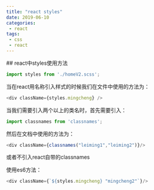 ```yaml
---
title: "react styles"
date: 2019-06-10
categories:
 - react
tags:
 - css
 - react
---
```

<Boxx/>
## react中styles使用方法

````js
import styles from './homeV2.scss';
````

当在react用名称引入样式的时候我们在文件中使用的方法为：

```js
<div className={styles.mingcheng} />
```

当我们需要引入两个以上的类名时，首先需要引入：

```js
import classnames from 'classnames';
```

然后在文档中使用的方法为：

````js
<div className={classnames("leiming1","leiming2")}/>
````

或者不引入react自带的classnames

使用es6方法：

```js
<div className={`${styles.mingcheng} "mingcheng2"`}/>
```

